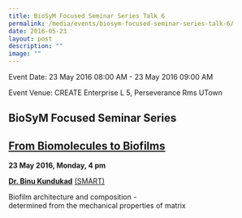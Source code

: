 ```yaml
---
title: BioSyM Focused Seminar Series Talk 6
permalink: /media/events/biosym-focused-seminar-series-talk-6/
date: 2016-05-23
layout: post
description: ""
image: ""
---
```


Event Date: 23 May 2016 08:00 AM - 23 May 2016 09:00 AM

Event Venue: CREATE Enterprise L 5, Perseverance Rms UTown

BioSyM Focused Seminar Series 
------------------------------

[From Biomolecules to Biofilms](http://web.mit.edu/smart/research/biosym/Biomolecules%20to%20biofilms.pdf)
----------------------------------------------------------------------------------------------------------

**23 May 2016, Monday, 4 pm**

**[Dr. Binu Kundukad](http://web.mit.edu/smart/research/biosym/Dr%20Binu.pdf)** [(SMART)](http://web.mit.edu/smart/research/biosym/Dr%20Binu.pdf)

[](http://web.mit.edu/smart/research/biosym/Dr%20Binu.pdf)

Biofilm architecture and composition -   
determined from the mechanical properties of matrix